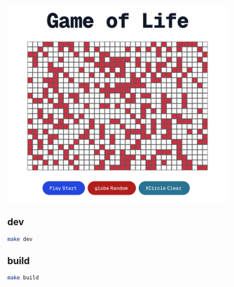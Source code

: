 ![showcase](./md-assets/showcase.png)

## dev

```bash
make dev
```

## build

```bash
make build
```